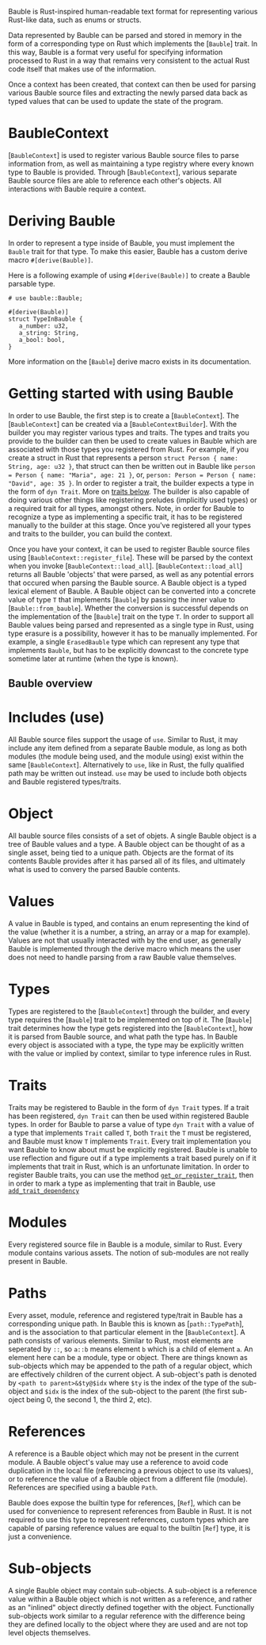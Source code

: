 Bauble is Rust-inspired human-readable text format for representing various Rust-like data, such as enums or structs.

Data represented by Bauble can be parsed and stored in memory in the form of a corresponding type on Rust which implements the [`Bauble`] trait.
In this way, Bauble is a format very useful for specifying information processed to Rust in a way that remains very consistent to the actual Rust code itself that makes use of the information.

Once a context has been created, that context can then be used for parsing various Bauble source files and extracting the newly parsed data back as typed values that can be used to update the state of the program.

# BaubleContext

[`BaubleContext`] is used to register various Bauble source files to parse information from, as well as maintaining a type registry where every known type to Bauble is provided.
Through [`BaubleContext`], various separate Bauble source files are able to reference each other's objects.
All interactions with Bauble require a context.

# Deriving Bauble

In order to represent a type inside of Bauble, you must implement the `Bauble` trait for that type.
To make this easier, Bauble has a custom derive macro `#[derive(Bauble)]`.

Here is a following example of using `#[derive(Bauble)]` to create a Bauble parsable type.
```
# use bauble::Bauble;

#[derive(Bauble)]
struct TypeInBauble {
   a_number: u32,
   a_string: String,
   a_bool: bool,
}
```

More information on the [`Bauble`] derive macro exists in its documentation.

# Getting started with using Bauble

In order to use Bauble, the first step is to create a [`BaubleContext`].
The [`BaubleContext`] can be created via a [`BaubleContextBuilder`].
With the builder you may register various types and traits.
The types and traits you provide to the builder can then be used to create values in Bauble which are associated with those types you registered from Rust.
For example, if you create a struct in Rust that represents a person `struct Person { name: String, age: u32 }`, that struct can then be written out in Bauble like `person = Person { name: "Maria", age: 21 }`, or, `person: Person = Person { name: "David", age: 35 }`.
In order to register a trait, the builder expects a type in the form of `dyn Trait`.
More on [traits below](#traits).
The builder is also capable of doing various other things like registering preludes (implicitly used types) or a required trait for all types, amongst others.
Note, in order for Bauble to recognize a type as implementing a specific trait, it has to be registered manually to the builder at this stage.
Once you've registered all your types and traits to the builder, you can build the context.

Once you have your context, it can be used to register Bauble source files using [`BaubleContext::register_file`].
These will be parsed by the context when you invoke [`BaubleContext::load_all`].
[`BaubleContext::load_all`] returns all Bauble 'objects' that were parsed, as well as any potential errors that occured when parsing the Bauble source.
A Bauble object is a typed lexical element of Bauble.
A Bauble object can be converted into a concrete value of type `T` that implements [`Bauble`] by passing the inner value to [`Bauble::from_bauble`].
Whether the conversion is successful depends on the implementation of the [`Bauble`] trait on the type `T`.
In order to support all Bauble values being parsed and represented as a single type in Rust, using type erasure is a possibility, however it has to be manually implemented.
For example, a single `ErasedBauble` type which can represent any type that implements `Bauble`, but has to be explicitly downcast to the concrete type sometime later at runtime (when the type is known).  

## Bauble overview

# Includes (use)

All Bauble source files support the usage of `use`.
Similar to Rust, it may include any item defined from a separate Bauble module, as long as both modules (the module being used, and the module using) exist within the same [`BaubleContext`].
Alternatively to `use`, like in Rust, the fully qualified path may be written out instead.
`use` may be used to include both objects and Bauble registered types/traits.

# Object

All bauble source files consists of a set of objets.
A single Bauble object is a tree of Bauble values and a type.
A Bauble object can be thought of as a single asset, being tied to a unique path.
Objects are the format of its contents Bauble provides after it has parsed all of its files, and ultimately what is used to convery the parsed Bauble contents. 

# Values

 A value in Bauble is typed, and contains an enum representing the kind of the value (whether it is a number, a string, an array or a map for example).
Values are not that usually interacted with by the end user, as generally Bauble is implemented through the derive macro which means the user does not need to handle parsing from a raw Bauble value themselves.

# Types

Types are registered to the [`BaubleContext`] through the builder, and every type requires the [`Bauble`] trait to be implemented on top of it.
The [`Bauble`] trait determines how the type gets registered into the [`BaubleContext`], how it is parsed from Bauble source, and what path the type has.
In Bauble every object is associated with a type, the type may be explicitly written with the value or implied by context, similar to type inference rules in Rust.

# Traits

Traits may be registered to Bauble in the form of `dyn Trait` types.
If a trait has been registered, `dyn Trait` can then be used within registered Bauble types. In order for Bauble to parse a value of type `dyn Trait` with a value of a type that implements `Trait` called `T`, both `Trait` the `T` must be registered, and Bauble must know `T` implements `Trait`.
Every trait implementation you want Bauble to know about must be explicitly registered.
Bauble is unable to use reflection and figure out if a type implements a trait based purely on if it implements that trait in Rust, which is an unfortunate limitation.
In order to register Bauble traits, you can use the method [`get_or_register_trait`](types::TypeRegistry::get_or_register_trait), then in order to mark a type as implementing that trait in Bauble,
use [`add_trait_dependency`](types::TypeRegistry::add_trait_dependency)

# Modules

Every registered source file in Bauble is a module, similar to Rust. Every module contains various assets. The notion of sub-modules are not really present in Bauble.

# Paths

Every asset, module, reference and registered type/trait in Bauble has a corresponding unique path. In Bauble this is known as [`path::TypePath`], and is the association to that particular element in the [`BaubleContext`].
A path consists of various elements. Similar to Rust, most elements are seperated by `::`, so `a::b` means element `b` which is a child of element `a`.
An element here can be a module, type or object.
There are things known as sub-objects which may be appended to the path of a regular object, which are effectively children of the current object.
A sub-object's path is denoted by `<path to parent>&$ty@$idx` where `$ty` is the index of the type of the sub-object and `$idx` is the index of the sub-object to the parent (the first sub-oject being 0, the second 1, the third 2, etc).

# References

A reference is a Bauble object which may not be present in the current module.
A Bauble object's value may use a reference to avoid code duplication in the local file (referencing a previous object to use its values), or to reference the value of a Bauble object from a different file (module).
References are specified using a bauble `Path`.

Bauble does expose the builtin type for references, [`Ref`], which can be used for convenience to represent references from Bauble in Rust.
It is not required to use this type to represent references, custom types which are capable of parsing reference values are equal to the builtin [`Ref`] type, it is just a convenience.

# Sub-objects

A single Bauble object may contain sub-objects.
A sub-object is a reference value within a Bauble object which is not written as a reference, and rather as an "inlined" object directly defined together with the object.
Functionally sub-objects work similar to a regular reference with the difference being they are defined locally to the object where they are used and are not
top level objects themselves.
